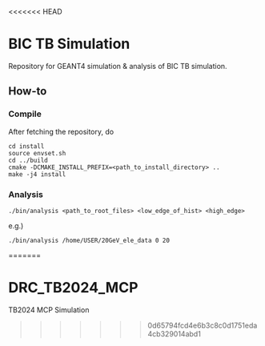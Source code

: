 <<<<<<< HEAD
# BIC TB Simulation
Repository for GEANT4 simulation &amp; analysis of BIC TB simulation.

## How-to
### Compile
After fetching the repository, do
    
    cd install
    source envset.sh
    cd ../build
    cmake -DCMAKE_INSTALL_PREFIX=<path_to_install_directory> ..
    make -j4 install

### Analysis

    ./bin/analysis <path_to_root_files> <low_edge_of_hist> <high_edge>

e.g.)

    ./bin/analysis /home/USER/20GeV_ele_data 0 20
=======
# DRC_TB2024_MCP
TB2024 MCP Simulation
>>>>>>> 0d65794fcd4e6b3c8c0d1751eda4cb329014abd1
